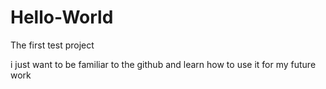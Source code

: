 # Hello-World
The first test project

i just want to be familiar to the github and learn how to use it for my future work
